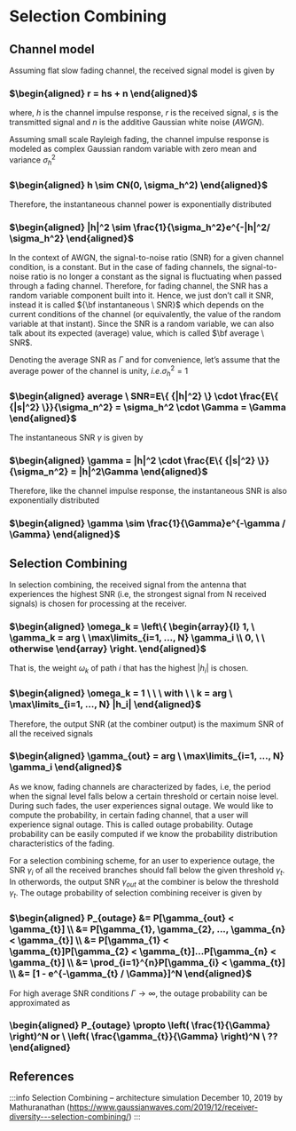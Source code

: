 # Selection Combining

## Channel model
Assuming flat slow fading channel, the received signal model is given by 
### $\begin{aligned} r = hs + n \end{aligned}$

where, $h$ is the channel impulse response, $r$ is the received signal, $s$ is the transmitted signal and $n$ is the additive Gaussian white noise $(AWGN)$.

Assuming small scale Rayleigh fading, the channel impulse response is modeled as complex Gaussian random variable with zero mean and variance $\sigma_h^2$
### $\begin{aligned} h \sim CN(0, \sigma_h^2) \end{aligned}$

Therefore, the instantaneous channel power is exponentially distributed
### $\begin{aligned} |h|^2 \sim \frac{1}{\sigma_h^2}e^{-|h|^2/ \sigma_h^2} \end{aligned}$
<!-- ### $|h|^2 \sim \frac{1}{\sigma_h^2}e^{-\frac{|h|^2}{\sigma_h^2}}$ -->

In the context of AWGN, the signal-to-noise ratio (SNR) for a given channel condition, is a constant. 
But in the case of fading channels, the signal-to-noise ratio is no longer a constant as the signal is fluctuating when passed through a fading channel. 
Therefore, for fading channel, the SNR has a random variable component built into it. Hence, we just don’t call it SNR, instead it is called ${\bf instantaneous \ SNR}$ which depends on the current conditions of the channel (or equivalently, the value of the random variable at that instant). 
Since the SNR is a random variable, we can also talk about its expected (average) value, which is called $\bf  average \ SNR$.

Denoting the average SNR as $\Gamma$ and for convenience, let’s assume that the average power of the channel is unity, $i.e. \sigma_h^2 = 1$
### $\begin{aligned} average \ SNR=E\{ {|h|^2} \} \cdot \frac{E\{ {|s|^2} \}}{\sigma_n^2} = \sigma_h^2 \cdot \Gamma = \Gamma \end{aligned}$

The instantaneous SNR $\gamma$ is given by
### $\begin{aligned} \gamma = |h|^2 \cdot \frac{E\{ {|s|^2} \}}{\sigma_n^2} = |h|^2\Gamma \end{aligned}$
Therefore, like the channel impulse response, the instantaneous SNR is also exponentially distributed
### $\begin{aligned} \gamma \sim \frac{1}{\Gamma}e^{-\gamma / \Gamma} \end{aligned}$


## Selection Combining
In selection combining, the received signal from the antenna that experiences the highest SNR (i.e, the strongest signal from N received signals) is chosen for processing at the receiver.

### $\begin{aligned} \omega_k = \left\{ \begin{array}{l} 1,  \ \gamma_k = arg \ \max\limits_{i=1, ..., N} \gamma_i \\ 0, \  \ otherwise \end{array} \right. \end{aligned}$

That is, the weight $\omega_k$ of path $i$ that has the highest $|h_i|$ is chosen.
### $\begin{aligned} \omega_k = 1 \ \ \ with \ \ k = arg \ \max\limits_{i=1, ..., N} |h_i| \end{aligned}$

Therefore, the output SNR (at the combiner output) is the maximum SNR of all the received signals
### $\begin{aligned} \gamma_{out} = arg \ \max\limits_{i=1, ..., N} \gamma_i \end{aligned}$

As we know, fading channels are characterized by fades, i.e, the period when the signal level falls below a certain threshold or certain noise level. 
During such fades, the user experiences signal outage. We would like to compute the probability, in certain fading channel, that a user will experience signal outage. 
This is called outage probability. Outage probability can be easily computed if we know the probability distribution characteristics of the fading.

For a selection combining scheme, for an user to experience outage, the SNR $\gamma_i$  of all the received branches should fall below the given threshold $\gamma_{t}$. 
In otherwords, the output SNR $\gamma_{out}$ at the combiner is below the threshold $\gamma_{t}$. The outage probability of selection combining receiver is given by 
### $\begin{aligned} P_{outage} &= P[\gamma_{out} < \gamma_{t}] \\ &= P[\gamma_{1}, \gamma_{2}, ..., \gamma_{n} < \gamma_{t}] \\ &= P[\gamma_{1} < \gamma_{t}]P[\gamma_{2} < \gamma_{t}]...P[\gamma_{n} < \gamma_{t}] \\ &= \prod_{i=1}^{n}P[\gamma_{i} < \gamma_{t}] \\ &= [1 - e^{-\gamma_{t} / \Gamma}]^N \end{aligned}$

For high average SNR conditions $\Gamma \rightarrow \infty$, the outage probability can be approximated as 
###  \begin{aligned} P_{outage} \propto \left( \frac{1}{\Gamma} \right)^N or \ \left( \frac{\gamma_{t}}{\Gamma} \right)^N \ ?? \end{aligned} 


## 





## References
:::info
Selection Combining – architecture simulation
December 10, 2019 by Mathuranathan
(https://www.gaussianwaves.com/2019/12/receiver-diversity---selection-combining/)
:::












